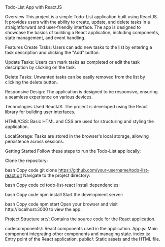 Todo-List App with ReactJS

Overview
This project is a simple Todo-List application built using ReactJS. It provides users with the ability to create, update, and delete tasks in a straightforward and user-friendly interface. The app is designed to showcase the basics of building a React application, including components, state management, and event handling.

Features
Create Tasks: Users can add new tasks to the list by entering a task description and clicking the "Add" button.

Update Tasks: Users can mark tasks as completed or edit the task description by clicking on the task.

Delete Tasks: Unwanted tasks can be easily removed from the list by clicking the delete button.

Responsive Design: The application is designed to be responsive, ensuring a seamless experience on various devices.

Technologies Used
ReactJS: The project is developed using the React library for building user interfaces.

HTML/CSS: Basic HTML and CSS are used for structuring and styling the application.

LocalStorage: Tasks are stored in the browser's local storage, allowing persistence across sessions.

Getting Started
Follow these steps to run the Todo-List app locally:

Clone the repository:

bash
Copy code
git clone https://github.com/your-username/todo-list-react.git
Navigate to the project directory:

bash
Copy code
cd todo-list-react
Install dependencies:

bash
Copy code
npm install
Start the development server:

bash
Copy code
npm start
Open your browser and visit http://localhost:3000 to view the app.

Project Structure
src/: Contains the source code for the React application.

codecomponents/: React components used in the application.
App.js: Main component integrating other components and managing state.
index.js: Entry point of the React application.
public/: Static assets and the HTML file.
